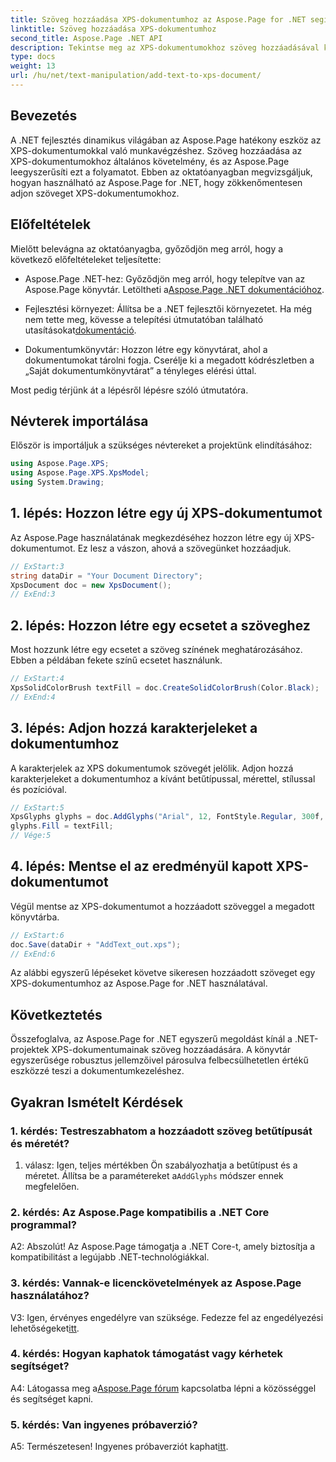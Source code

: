 ```yaml
---
title: Szöveg hozzáadása XPS-dokumentumhoz az Aspose.Page for .NET segítségével
linktitle: Szöveg hozzáadása XPS-dokumentumhoz
second_title: Aspose.Page .NET API
description: Tekintse meg az XPS-dokumentumokhoz szöveg hozzáadásával kapcsolatos lépésenkénti útmutatót az Aspose.Page for .NET használatával. Fokozza .NET-projektjeit könnyedén.
type: docs
weight: 13
url: /hu/net/text-manipulation/add-text-to-xps-document/
---
```

## Bevezetés

A .NET fejlesztés dinamikus világában az Aspose.Page hatékony eszköz az XPS-dokumentumokkal való munkavégzéshez. Szöveg hozzáadása az XPS-dokumentumokhoz általános követelmény, és az Aspose.Page leegyszerűsíti ezt a folyamatot. Ebben az oktatóanyagban megvizsgáljuk, hogyan használható az Aspose.Page for .NET, hogy zökkenőmentesen adjon szöveget XPS-dokumentumokhoz.

## Előfeltételek

Mielőtt belevágna az oktatóanyagba, győződjön meg arról, hogy a következő előfeltételeket teljesítette:

- Aspose.Page .NET-hez: Győződjön meg arról, hogy telepítve van az Aspose.Page könyvtár. Letöltheti a[Aspose.Page .NET dokumentációhoz](https://reference.aspose.com/page/net/).

-  Fejlesztési környezet: Állítsa be a .NET fejlesztői környezetet. Ha még nem tette meg, kövesse a telepítési útmutatóban található utasításokat[dokumentáció](https://reference.aspose.com/page/net/).

- Dokumentumkönyvtár: Hozzon létre egy könyvtárat, ahol a dokumentumokat tárolni fogja. Cserélje ki a megadott kódrészletben a „Saját dokumentumkönyvtárat” a tényleges elérési úttal.

Most pedig térjünk át a lépésről lépésre szóló útmutatóra.

## Névterek importálása

Először is importáljuk a szükséges névtereket a projektünk elindításához:

```csharp
using Aspose.Page.XPS;
using Aspose.Page.XPS.XpsModel;
using System.Drawing;
```

## 1. lépés: Hozzon létre egy új XPS-dokumentumot

Az Aspose.Page használatának megkezdéséhez hozzon létre egy új XPS-dokumentumot. Ez lesz a vászon, ahová a szövegünket hozzáadjuk.

```csharp
// ExStart:3
string dataDir = "Your Document Directory";
XpsDocument doc = new XpsDocument();
// ExEnd:3
```

## 2. lépés: Hozzon létre egy ecsetet a szöveghez

Most hozzunk létre egy ecsetet a szöveg színének meghatározásához. Ebben a példában fekete színű ecsetet használunk.

```csharp
// ExStart:4
XpsSolidColorBrush textFill = doc.CreateSolidColorBrush(Color.Black);
// ExEnd:4
```

## 3. lépés: Adjon hozzá karakterjeleket a dokumentumhoz

A karakterjelek az XPS dokumentumok szövegét jelölik. Adjon hozzá karakterjeleket a dokumentumhoz a kívánt betűtípussal, mérettel, stílussal és pozícióval.

```csharp
// ExStart:5
XpsGlyphs glyphs = doc.AddGlyphs("Arial", 12, FontStyle.Regular, 300f, 450f, "Hello World!");
glyphs.Fill = textFill;
// Vége:5
```

## 4. lépés: Mentse el az eredményül kapott XPS-dokumentumot

Végül mentse az XPS-dokumentumot a hozzáadott szöveggel a megadott könyvtárba.

```csharp
// ExStart:6
doc.Save(dataDir + "AddText_out.xps");
// ExEnd:6
```

Az alábbi egyszerű lépéseket követve sikeresen hozzáadott szöveget egy XPS-dokumentumhoz az Aspose.Page for .NET használatával.

## Következtetés

Összefoglalva, az Aspose.Page for .NET egyszerű megoldást kínál a .NET-projektek XPS-dokumentumainak szöveg hozzáadására. A könyvtár egyszerűsége robusztus jellemzőivel párosulva felbecsülhetetlen értékű eszközzé teszi a dokumentumkezeléshez.

## Gyakran Ismételt Kérdések

### 1. kérdés: Testreszabhatom a hozzáadott szöveg betűtípusát és méretét?

 1. válasz: Igen, teljes mértékben Ön szabályozhatja a betűtípust és a méretet. Állítsa be a paramétereket a`AddGlyphs` módszer ennek megfelelően.

### 2. kérdés: Az Aspose.Page kompatibilis a .NET Core programmal?

A2: Abszolút! Az Aspose.Page támogatja a .NET Core-t, amely biztosítja a kompatibilitást a legújabb .NET-technológiákkal.

### 3. kérdés: Vannak-e licenckövetelmények az Aspose.Page használatához?

 V3: Igen, érvényes engedélyre van szüksége. Fedezze fel az engedélyezési lehetőségeket[itt](https://purchase.aspose.com/buy).

### 4. kérdés: Hogyan kaphatok támogatást vagy kérhetek segítséget?

 A4: Látogassa meg a[Aspose.Page fórum](https://forum.aspose.com/c/page/39) kapcsolatba lépni a közösséggel és segítséget kapni.

### 5. kérdés: Van ingyenes próbaverzió?

 A5: Természetesen! Ingyenes próbaverziót kaphat[itt](https://releases.aspose.com/).
